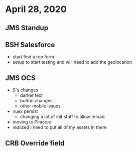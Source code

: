 # April 28, 2020

## JMS Standup

## BSH Salesforce
- start find a rep form
- setup to start testing and will need to add the geolocation

## JMS OCS
- S's changes
  - darker text
  - button changes
  - other mobile issues
- vuex persist
  - changing a lot of init stuff to allow reload
- moving to Pimcore
- realized I need to put all of my assets in there

## CRB Override field